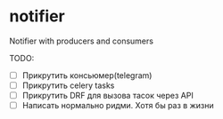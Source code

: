 # notifier
Notifier with producers and consumers


TODO:
- [ ] Прикрутить консьюмер(telegram)
- [ ] Прикрутить celery tasks
- [ ] Прикрутить DRF для вызова тасок через API
- [ ] Написать нормально ридми. Хотя бы раз в жизни